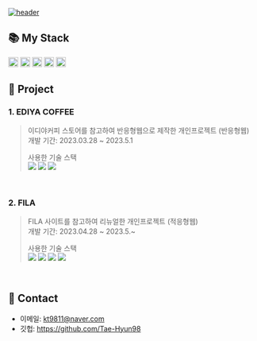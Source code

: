 
<a href="#!">![header](https://capsule-render.vercel.app/api?type=soft&color=black&height=250&section=header&text=FrontEnd%-Developer-nl-태현's%20Portfolio&fontSize=50&fontColor=fff&animation=fadeIn)</a>
## 📚 My Stack  
<a href="#!"><img height="20px" src="https://img.shields.io/badge/html5-E34F26?style=flat&logo=html5&logoColor=white"/></a>
<a href="#!"><img height="20px" src="https://img.shields.io/badge/css3-1572B6?style=flat&logo=css3&logoColor=white"/></a>
<a href="#!"><img height="20px" src="https://img.shields.io/badge/jquery-0769AD?style=flat&logo=jquery&logoColor=white"/></a>
<a href="#!"><img height="20px" src="https://img.shields.io/badge/javascript-F7DF1E?style=flat&logo=javascript&logoColor=white"/></a>
<a href="#!"><img height="20px" src="https://img.shields.io/badge/react-61DAFB?style=flat&logo=react&logoColor=white"/></a>

## 📌 Project
### 1. EDIYA COFFEE
> 이디야커피 스토어를 참고하여 반응형웹으로 제작한 개인프로젝트 (반응형웹)  
> 개발 기간: 2023.03.28 ~ 2023.5.1
>
> 사용한 기술 스택  
<a href="#!"><img src="https://img.shields.io/badge/html5-E34F26?style=flat&logo=html5&logoColor=white"/></a>
<a href="#!"><img src="https://img.shields.io/badge/css3-1572B6?style=flat&logo=css3&logoColor=white"/></a>
<a href="#!"><img src="https://img.shields.io/badge/jquery-0769AD?style=flat&logo=jquery&logoColor=white"/></a>

<br/>

### 2. FILA
> FILA 사이트를 참고하여 리뉴얼한 개인프로젝트 (적응형웹)  
> 개발 기간: 2023.04.28 ~ 2023.5.~
>
> 사용한 기술 스택  
<a href="#!"><img src="https://img.shields.io/badge/html5-E34F26?style=flat&logo=html5&logoColor=white"/></a>
<a href="#!"><img src="https://img.shields.io/badge/css3-1572B6?style=flat&logo=css3&logoColor=white"/></a>
<a href="#!"><img src="https://img.shields.io/badge/jquery-0769AD?style=flat&logo=jquery&logoColor=white"/></a>
<a href="#!"><img src="https://img.shields.io/badge/javascript-F7DF1E?style=flat&logo=javascript&logoColor=white"/></a>

<br/>

## 📌 Contact
- 이메일: kt9811@naver.com
- 깃헙: https://github.com/Tae-Hyun98

 
 
